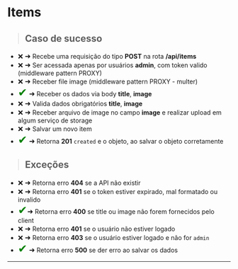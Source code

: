 
# Items

> ## Caso de sucesso

- <span style='font-size:15px;'>&#10060;</span>
  <span style='font-size:16px;'>&#10140;</span> Recebe uma requisição do tipo **POST** na rota **/api/items**
- <span style='font-size:15px;'>&#10060;</span>
  <span style='font-size:16px;'>&#10140;</span>  Ser acessada apenas por usuários **admin**, com token valido (middleware pattern PROXY)
- <span style='font-size:15px;'>&#10060;</span>
  <span style='font-size:16px;'>&#10140;</span>  Receber file image (middleware pattern PROXY - multer)
- <span style='font-size:25px; color: green;'>&#10004;</span>
  <span style='font-size:16px;'>&#10140;</span>  Receber os dados via body **title**, **image**
- <span style='font-size:15px;'>&#10060;</span>
  <span style='font-size:16px;'>&#10140;</span>  Valida dados obrigatórios **title**, **image**
- <span style='font-size:15px;'>&#10060;</span>
  <span style='font-size:16px;'>&#10140;</span>  Receber arquivo de image no campo **image** e realizar upload em algum serviço de storage
- <span style='font-size:15px;'>&#10060;</span>
  <span style='font-size:16px;'>&#10140;</span>  Salvar um novo item
- <span style='font-size:25px; color: green;'>&#10004;</span>
  <span style='font-size:16px;'>&#10140;</span>  Retorna **201** `created` e o objeto, ao salvar o objeto corretamente

> ## Exceções

- <span style='font-size:15px;'>&#10060;</span>
  <span style='font-size:16px;'>&#10140;</span>  Retorna erro **404** se a API não existir
- <span style='font-size:15px;'>&#10060;</span>
  <span style='font-size:16px;'>&#10140;</span>  Retorna erro **401** se o token estiver expirado, mal formatado ou invalido
- <span style='font-size:25px; color: green;'>&#10004;</span><span style='font-size:16px;'>&#10140;</span> Retorna erro **400** se title ou image não forem fornecidos pelo client
- <span style='font-size:15px;'>&#10060;</span>
  <span style='font-size:16px;'>&#10140;</span>  Retorna erro **401** se o usuário não estiver logado
- <span style='font-size:15px;'>&#10060;</span>
  <span style='font-size:16px;'>&#10140;</span>  Retorna erro **403** se o usuário estiver logado e não for `admin`
- <span style='font-size:25px; color: green;'>&#10004;</span>
  <span style='font-size:16px;'>&#10140;</span>  Retorna erro **500** se der erro ao salvar os dados

-----------------------------------------------------------------------------------------------